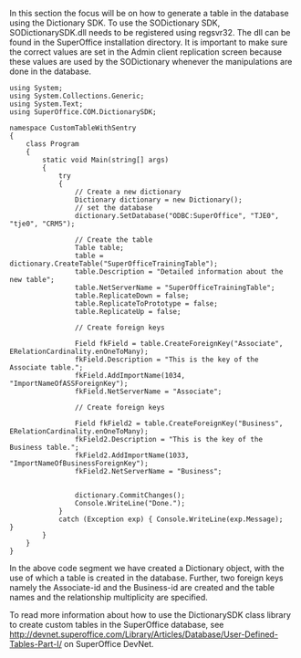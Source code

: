 <properties date="2016-05-10"
SortOrder="13"
/>

In this section the focus will be on how to generate a table in the database using the Dictionary SDK. To use the SODictionary SDK, SODictionarySDK.dll needs to be registered using regsvr32. The dll can be found in the SuperOffice installation directory. It is important to make sure the correct values are set in the Admin client replication screen because these values are used by the SODictionary whenever the manipulations are done in the database.

```
using System;
using System.Collections.Generic;
using System.Text;
using SuperOffice.COM.DictionarySDK;
 
namespace CustomTableWithSentry
{
    class Program
    {
        static void Main(string[] args)
        {
            try
            {
                // Create a new dictionary
                Dictionary dictionary = new Dictionary();
                // set the database
                dictionary.SetDatabase("ODBC:SuperOffice", "TJE0",
"tje0", "CRM5");          
 
                // Create the table
                Table table;
                table =
dictionary.CreateTable("SuperOfficeTrainingTable");
                table.Description = "Detailed information about the
new table";
                table.NetServerName = "SuperOfficeTrainingTable";
                table.ReplicateDown = false;
                table.ReplicateToPrototype = false;
                table.ReplicateUp = false;
             
                // Create foreign keys
 
                Field fkField = table.CreateForeignKey("Associate",
ERelationCardinality.enOneToMany);
                fkField.Description = "This is the key of the
Associate table.";
                fkField.AddImportName(1034,
"ImportNameOfASSForeignKey");
                fkField.NetServerName = "Associate";
              
                // Create foreign keys
 
                Field fkField2 = table.CreateForeignKey("Business",
ERelationCardinality.enOneToMany);
                fkField2.Description = "This is the key of the
Business table.";
                fkField2.AddImportName(1033,
"ImportNameOfBusinessForeignKey");
                fkField2.NetServerName = "Business";               
            
               
                dictionary.CommitChanges();
                Console.WriteLine("Done.");
            }
            catch (Exception exp) { Console.WriteLine(exp.Message);
}
        }
    }
}
```

In the above code segment we have created a Dictionary object, with the use of which a table is created in the database. Further, two foreign keys namely the Associate-id and the Business-id are created and the table names and the relationship multiplicity are specified.

To read more information about how to use the DictionarySDK class library to create custom tables in the SuperOffice database, see <http://devnet.superoffice.com/Library/Articles/Database/User-Defined-Tables-Part-I/> on SuperOffice DevNet.
